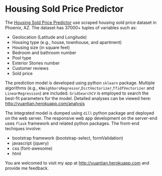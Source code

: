 Housing Sold Price Predictor
============================

The [Housing Sold Price Predictor](http://yuantian.herokuapp.com) use scraped housing sold price dataset in Phoenix, AZ. The dataset has 37000+ tuples of variables such as:

-	Geolocation (Latitude and Longitude)
-	Housing type (e.g., house, townhouse, and apartment)
-	Housing size (in square feet)
-	Bedroom and bathroom number
-	Pool type
-	Exterior Stories number
-	Customer reviews
-	Sold price

The prediction model is developed using python `sklearn` package. Multiple algorithms (e.g., `KNeighborsRegressor`,`DictVectorizer`,`TfidfVectorizer` and `LinearRegression`) are included. `GridSearchCV` is employed to search the best-fit parameters for the model. Detailed analyses can be viewed here: http://yuantian.herokuapp.com/analysis

The integrated model is dumped using `dill` python package and deployed on the web server. The responsive web app development on the server-end uses `flask` framework and related python packages. The front-end techiques involve:

-	bootstrap framework (bootstrap-select, formValidation)
-	javascript (jquery)
-	css (font-awesome)
-	html

You are welcomed to visit my app at http://yuantian.herokuapp.com and provide me feedback.
